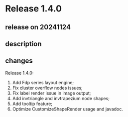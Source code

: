 # Release 1.4.0

## release on 20241124
## description
## changes
Release 1.4.0:

1. Add Fdp series layout engine;
2. Fix cluster overflow nodes issues;
3. Fix label render issue in image output;
4. Add invtriangle and invtrapezium node shapes;
5. Add tooltip feature;
6. Optimize CustomizeShapeRender usage and javadoc.

